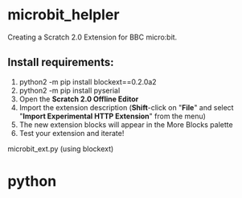 # microbit_helpler
Creating a Scratch 2.0 Extension for BBC micro:bit.

## Install requirements:


1. python2 -m pip install blockext==0.2.0a2
2. python2 -m pip install pyserial
3. Open the **Scratch 2.0 Offline Editor**
4. Import the extension description (**Shift**-click on "**File**" and select "**Import Experimental HTTP Extension**" from the menu)
5. The new extension blocks will appear in the More Blocks palette
6. Test your extension and iterate!


microbit_ext.py (using blockext)

# python
